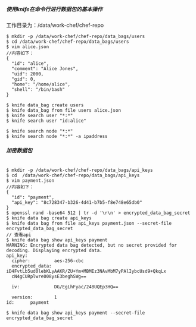 <!--
author: os4uinfo
head: https://os4u.info/blog/img/sun.png
date: 2017-05-21
title: Chef 数据包使用
tags: Chef
images: https://os4u.info/blog/img/sun.png
category: Chef
status: publish
summary: 了解下Chef data bag。
-->

##### 使用knife在命令行进行数据包的基本操作

工作目录为：/data/work-chef/chef-repo

```
$ mkdir -p /data/work-chef/chef-repo/data_bags/users
$ cd /data/work-chef/chef-repo/data_bags/users
$ vim alice.json
//内容如下：
{
  "id": "alice",
  "comment": "Alice Jones",
  "uid": 2000,
  "gid": 0,
  "home": "/home/alice",
  "shell": "/bin/bash"
}

$ knife data_bag create users
$ knife data_bag from file users alice.json
$ knife search user "*:*"
$ knife search user "id:alice"

$ knife search node "*:*"
$ knife search node "*:*" -a ipaddress
```

##### 加密数据包

```

$ mkdir -p /data/work-chef/chef-repo/data_bags/api_keys
$ cd  /data/work-chef/chef-repo/data_bags/api_keys
$ vim payment.json
//内容如下：
{
  "id": "payment",
  "api_key": "8c728347-b326-4d41-b7b5-f8e748e65db0"
}
$ openssl rand -base64 512 | tr -d '\r\n' > encrypted_data_bag_secret
$ knife data bag create api_keys
$ knife data bag from file api_keys payment.json --secret-file encrypted_data_bag_secret
// 查看api
$ knife data bag show api_keys payment
WARNING: Encrypted data bag detected, but no secret provided for decoding. Displaying encrypted data.
api_key:
  cipher:         aes-256-cbc
  encrypted_data: iD4FvtLb5ud0lebKLyAAKR/ZU+Ym+MBMIz3NAvMbM7yPAlIybcUsd9+QkqLx
  cN4gCURplwre008ysE3beghSWg==

  iv:             DG/EgLhFyac/24BUQEp3HQ==

  version:        1
id:      payment

$ knife data bag show api_keys payment --secret-file encrypted_data_bag_secret

```